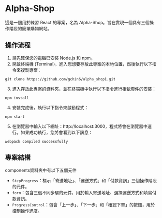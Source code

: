 # Alpha-Shop

這是一個用於練習 React 的專案，名為 Alpha-Shop。旨在實現一個具有三個操作階段的簡單購物網站。

## 操作流程

1. 請先確保您的電腦已安裝 Node.js 和 npm。
2. 開啟終端機 (Terminal)，進入您想要存放此專案的本地位置，然後執行以下指令來複製專案：

```
git clone https://github.com/gchin6/alpha_shop1.git
```

3. 進入存放此專案的資料夾，並在終端機中執行以下指令進行相依套件的安裝：

```
npm install
```

4. 安裝完成後，執行以下指令來啟動程式：

```
npm start
```

5. 在瀏覽器中輸入以下網址：http://localhost:3000，程式將會在瀏覽器中運行。如果成功執行，您將會看到以下訊息：

```
webpack compiled successfully
```

## 專案結構

components資料夾中有以下五個元件
- `StepProgress`：標示「寄送地址」、「運送方式」和「付款資訊」三個操作階段的元件。
- `form`：包含三個不同步驟的元件，用於輸入寄送地址、選擇運送方式和填寫付款資訊。
- `ProgressControl`：包含「上一步」、「下一步」和「確認下單」的按鈕，用於控制操作進度。

